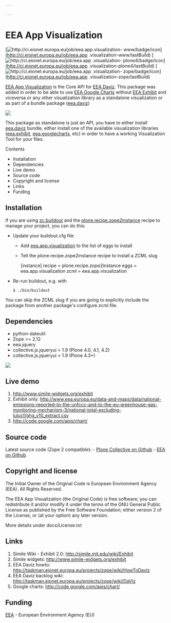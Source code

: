```yaml
---

---
```


#  EEA App Visualization

[![http://ci.eionet.europa.eu/job/eea.app.visualization-
www/badge/icon](https://camo.githubusercontent.com/9f96c1f4a61c5144c6325be829b37f6878d4c1cb/687474703a2f2f63692e65696f6e65742e6575726f70612e65752f6a6f622f6565612e6170702e76697375616c697a6174696f6e2d7777772f62616467652f69636f6e)](http://ci.eionet.europa.eu/job/eea.app
.visualization-www/lastBuild) [![http://ci.eionet.europa.eu/job/eea.app
.visualization-
plone4/badge/icon](https://camo.githubusercontent.com/26f003b2f9290b6928b53c4a11bef817f902666f/687474703a2f2f63692e65696f6e65742e6575726f70612e65752f6a6f622f6565612e6170702e76697375616c697a6174696f6e2d706c6f6e65342f62616467652f69636f6e)](http://ci.eionet.europa.eu/job/eea.app
.visualization-plone4/lastBuild) [![http://ci.eionet.europa.eu/job/eea.app
.visualization-
zope/badge/icon](https://camo.githubusercontent.com/4c1f7b34fa40249d468e2ddc057ad58e450c937a/687474703a2f2f63692e65696f6e65742e6575726f70612e65752f6a6f622f6565612e6170702e76697375616c697a6174696f6e2d7a6f70652f62616467652f69636f6e)](http://ci.eionet.europa.eu/job/eea.app
.visualization-zope/lastBuild)

[EEA App Visualization](http://eea.github.com/docs/eea.app.visualization) is
the Core API for [EEA Daviz](http://eea.github.com/docs/eea.daviz). This
package was added in order to be able to use [EEA Google
Charts](http://eea.github.com/docs/eea.googlecharts) without [EEA
Exhibit](http://eea.github.com/docs/eea.exhibit) and viceversa or any other
visualization library as a standalone visualization or as part of a bundle
package ([eea.daviz](http://eea.github.com/docs/eea.daviz))

[![](https://camo.githubusercontent.com/cddc9aeb767e719698477be1025c068fd141f91e/687474703a2f2f6565612e6769746875622e636f6d2f5f696d616765732f6565612e646176697a2e6c61796572732e737667)](https://camo.githubusercontent.com/cddc9aeb767e719698477be1025c068fd141f91e/687474703a2f2f6565612e6769746875622e636f6d2f5f696d616765732f6565612e646176697a2e6c61796572732e737667)

This package as standalone is just an API, you have to either install
[eea.daviz](http://eea.github.com/docs/eea.daviz) bundle, either install one
of the available visualization libraries
([eea.exhibit](http://eea.github.com/docs/eea.exhibit),
[eea.googlecharts](http://eea.github.com/docs/eea.googlecharts), etc) in order
to have a working Visualization Tool for your files.

Contents

  * Installation
  * Dependencies
  * Live demo
  * Source code
  * Copyright and license
  * Links
  * Funding

##  Installation

If you are using [zc.buildout](http://pypi.python.org/pypi/zc.buildout) and
the
[plone.recipe.zope2instance](http://pypi.python.org/pypi/plone.recipe.zope2instance)
recipe to manage your project, you can do this:

  * Update your buildout.cfg file:

    * Add [eea.app.visualization](http://eea.github.com/docs/eea.app.visualization) to the list of eggs to install
    * Tell the plone.recipe.zope2instance recipe to install a ZCML slug
    
        [instance]
    recipe = plone.recipe.zope2instance
    eggs = eea.app.visualization
    zcml = eea.app.visualization
    

  * Re-run buildout, e.g. with
    
        $ ./bin/buildout
    

You can skip the ZCML slug if you are going to explicitly include the package
from another package's configure.zcml file.

##  Dependencies

  * python-dateutil
  * Zope &gt;= 2.12
  * eea.jquery
  * collective.js.jqueryui &lt; 1.9 (Plone 4.0, 4.1, 4.2)
  * collective.js.jqueryui &gt; 1.9 (Plone 4.3+)

[![](https://camo.githubusercontent.com/1cc34aab15188eec03f811ea45d06bcbb137b948/687474703a2f2f6565612e6769746875622e636f6d2f5f696d616765732f6565612e646176697a2e646570656e64656e636965732e737667)](https://camo.githubusercontent.com/1cc34aab15188eec03f811ea45d06bcbb137b948/687474703a2f2f6565612e6769746875622e636f6d2f5f696d616765732f6565612e646176697a2e646570656e64656e636965732e737667)

##  Live demo

  1. <http://www.simile-widgets.org/exhibit>
  2. Exhibit only: <http://www.eea.europa.eu/data-and-maps/data/national-emissions-reported-to-the-unfccc-and-to-the-eu-greenhouse-gas-monitoring-mechanism-3/national-total-excluding-lulucf/ghg_v10_extract.csv>
  3. <http://code.google.com/apis/chart/>

##  Source code

Latest source code (Zope 2 compatible): \- [Plone Collective on
Github](https://github.com/collective/eea.app.visualization) \- [EEA on
Github](https://github.com/eea/eea.app.visualization)

##  Copyright and license

The Initial Owner of the Original Code is European Environment Agency (EEA).
All Rights Reserved.

The EEA App Visualization (the Original Code) is free software; you can
redistribute it and/or modify it under the terms of the GNU General Public
License as published by the Free Software Foundation; either version 2 of the
License, or (at your option) any later version.

More details under docs/License.txt

##  Links

  1. Simile Wiki - Exhibit 2.0: <http://simile.mit.edu/wiki/Exhibit>
  2. Simile widgets: <http://www.simile-widgets.org/exhibit>
  3. EEA Daviz howto: <http://taskman.eionet.europa.eu/projects/zope/wiki/HowToDaviz>
  4. EEA Daviz backlog wiki: <http://taskman.eionet.europa.eu/projects/zope/wiki/DaViz>
  5. Google charts: <http://code.google.com/apis/chart/>

##  Funding

[EEA](http://www.eea.europa.eu/) \- European Environment Agency (EU)

